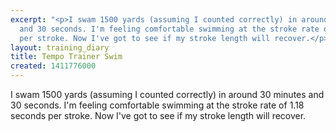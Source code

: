 ```yaml
---
excerpt: "<p>I swam 1500 yards (assuming I counted correctly) in around 30 minutes
  and 30 seconds. I'm feeling comfortable swimming at the stroke rate of 1.18 seconds
  per stroke. Now I've got to see if my stroke length will recover.</p>"
layout: training_diary
title: Tempo Trainer Swim
created: 1411776000
---
```

<p>I swam 1500 yards (assuming I counted correctly) in around 30 minutes and 30 seconds. I'm feeling comfortable swimming at the stroke rate of 1.18 seconds per stroke. Now I've got to see if my stroke length will recover.</p>
